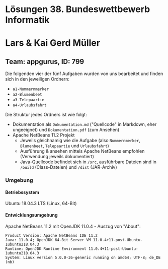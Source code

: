 # **Lösungen 38. Bundeswettbewerb Informatik**

# Lars & Kai Gerd Müller

## Team: appgurus, ID: 799

Die folgenden vier der fünf Aufgaben wurden von uns bearbeitet und finden sich in den jeweiligen Ordnern:

* `a1-Nummernmerker`
* `a2-Blumenbeet`
* `a3-Telepaartie`
* `a4-Urlaubsfahrt`

Die Struktur jedes Ordners ist wie folgt:

* Dokumentation als `Dokumentation.md` ("Quellcode" in Markdown, eher ungeeignet) und `Dokumentation.pdf` (zum Ansehen)
* Apache NetBeans 11.2 Projekt
  * Jeweils gleichnamig wie die Aufgabe (also `Nummernmerker`, `Blumenbeet`, `Telepaartie` und `Urlaubsfahrt`)
  * Ausführung & ansehen mittels Apache NetBeans empfohlen (Verwendung jeweils dokumentiert)
  * Java-Quellcode befindet sich in `/src`, ausführbare Dateien sind in `/build` (Class-Dateien) und `/dist` (JAR-Archiv)

### Umgebung

#### Betriebssystem

Ubuntu 18.04.3 LTS (Linux, 64-Bit)

#### Entwicklungsumgebung

Apache NetBeans 11.2 mit OpenJDK 11.0.4 - Auszug von "About":
```
Product Version: Apache NetBeans IDE 11.2
Java: 11.0.4; OpenJDK 64-Bit Server VM 11.0.4+11-post-Ubuntu-1ubuntu218.04.3
Runtime: OpenJDK Runtime Environment 11.0.4+11-post-Ubuntu-1ubuntu218.04.3
System: Linux version 5.0.0-36-generic running on amd64; UTF-8; de_DE (nb)
```